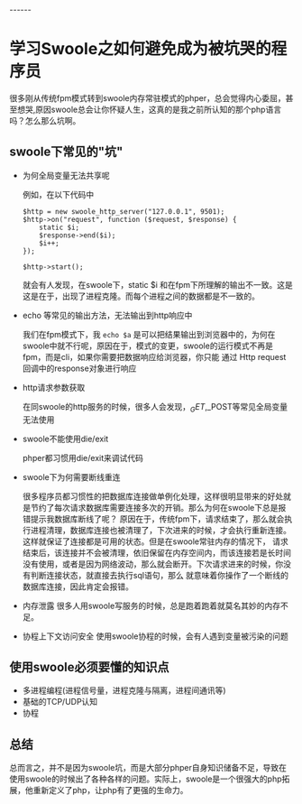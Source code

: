 <head>
     <title>学习Swoole之如何避免成为被坑哭的程序员</title>
     <meta content="text/html; charset=utf-8" http-equiv="Content-Type">
     <meta name="keywords" content="swoole|如何学习swoole|swoole 采坑|swoole学习笔记"/>
     <meta name="description" content="如何学习swoole|swoole 采坑|swoole|swoole学习笔记"/>
</head>
---<head>---

# 学习Swoole之如何避免成为被坑哭的程序员

很多刚从传统fpm模式转到swoole内存常驻模式的phper，总会觉得内心委屈，甚至想哭,原因swoole总会让你怀疑人生，这真的是我之前所认知的那个php语言吗？怎么那么坑啊。

## swoole下常见的"坑"

- 为何全局变量无法共享呢
   
    例如，在以下代码中
    ```
    $http = new swoole_http_server("127.0.0.1", 9501);
    $http->on("request", function ($request, $response) {
        static $i;
        $response->end($i);
        $i++;
    });
    
    $http->start();
    ```
    就会有人发现，在swoole下，static $i 和在fpm下所理解的输出不一致。这是这是在于，出现了进程克隆。而每个进程之间的数据都是不一致的。

- echo 等常见的输出方法，无法输出到http响应中
    
    我们在fpm模式下，我 ```echo $a``` 是可以把结果输出到浏览器中的，为何在swoole中就不行呢，原因在于，模式的变更，swoole的运行模式不再是fpm，而是cli，如果你需要把数据响应给浏览器，你只能
    通过 Http request 回调中的response对象进行响应

- http请求参数获取

    在同swoole的http服务的时候，很多人会发现，$_GET,$_POST等常见全局变量无法使用

- swoole不能使用die/exit
    
    phper都习惯用die/exit来调试代码

- swoole下为何需要断线重连      
    
    很多程序员都习惯性的把数据库连接做单例化处理，这样很明显带来的好处就是节约了每次请求数据库需要连接多次的开销。那么为何在swoole下总是报错提示我数据库断线了呢？
    原因在于，传统fpm下，请求结束了，那么就会执行进程清理，数据库连接也被清理了，下次进来的时候，才会执行重新连接。这样就保证了连接都是可用的状态。但是在swoole常驻内存的情况下，
    请求结束后，该连接并不会被清理，依旧保留在内存空间内，而该连接若是长时间没有使用，或者是因为网络波动，那么就会断开。下次请求进来的时候，你没有判断连接状态，就直接去执行sql语句，那么
    就意味着你操作了一个断线的数据库连接，因此肯定会报错。

- 内存泄露
    很多人用swoole写服务的时候，总是跑着跑着就莫名其妙的内存不足。

- 协程上下文访问安全
    使用swoole协程的时候，会有人遇到变量被污染的问题    
    
## 使用swoole必须要懂的知识点

- 多进程编程(进程信号量，进程克隆与隔离，进程间通讯等)
- 基础的TCP/UDP认知
- 协程

## 总结

总而言之，并不是因为swoole坑，而是大部分phper自身知识储备不足，导致在使用swoole的时候出了各种各样的问题。实际上，swoole是一个很强大的php拓展，他重新定义了php，让php有了更强的生命力。